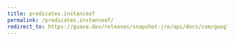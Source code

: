 ```yaml
---
title: predicates.instanceof
permalink: /predicates.instanceof/
redirect_to: https://guava.dev/releases/snapshot-jre/api/docs/com/google/common/base/Predicates.html#instanceOf-java.lang.Class-
---
```

